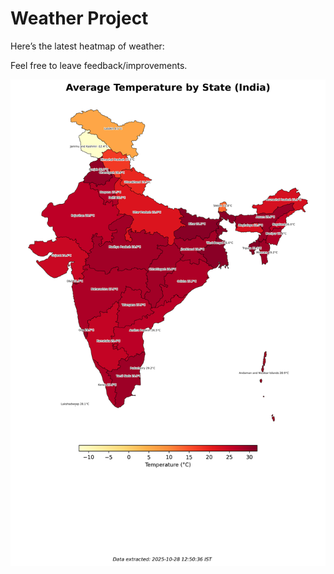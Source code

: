 # Weather Project

Here’s the latest heatmap of weather:

Feel free to leave feedback/improvements.

![India Heatmap](docs/assets/india_heatmap.png?v=006EC6)
